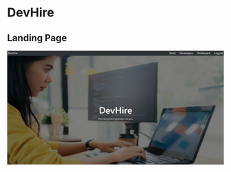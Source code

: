 # DevHire
 
## Landing Page

![Create Page](https://github.com/Kamenow/DevHire/blob/main/github-images/landing.png)
